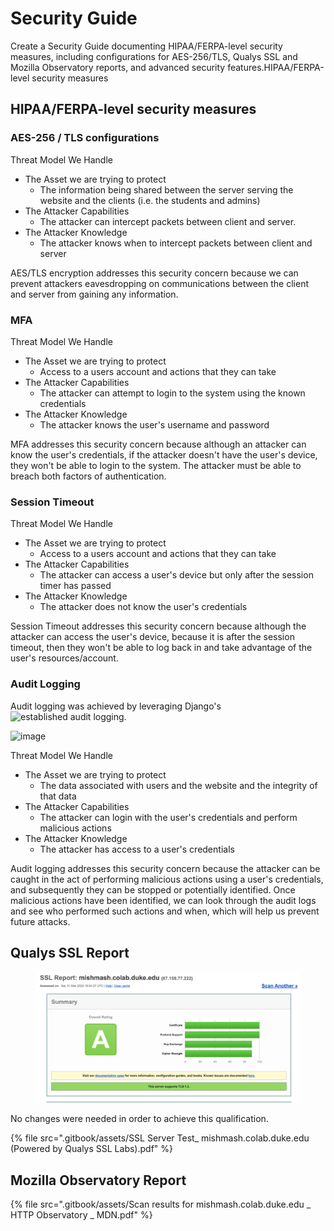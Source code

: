 # Security Guide

Create a Security Guide documenting HIPAA/FERPA-level security measures, including configurations for AES-256/TLS, Qualys SSL and Mozilla Observatory reports, and advanced security features.HIPAA/FERPA-level security measures

## HIPAA/FERPA-level security measures

### AES-256 / TLS configurations

Threat Model We Handle
- The Asset we are trying to protect
  - The information being shared between the server serving the website and the clients (i.e. the students and admins)
- The Attacker Capabilities
  - The attacker can intercept packets between client and server. 
- The Attacker Knowledge
  - The attacker knows when to intercept packets between client and server

AES/TLS encryption addresses this security concern because we can prevent attackers eavesdropping on communications between the client and server from gaining any information. 

### MFA

Threat Model We Handle
- The Asset we are trying to protect
  - Access to a users account and actions that they can take
- The Attacker Capabilities
  - The attacker can attempt to login to the system using the known credentials
- The Attacker Knowledge
  - The attacker knows the user's username and password

MFA addresses this security concern because although an attacker can know the user's credentials, if the attacker doesn't have the user's device, they won't be able to login to the system. The attacker must be able to breach both factors of authentication.

### Session Timeout

Threat Model We Handle
- The Asset we are trying to protect
  - Access to a users account and actions that they can take
- The Attacker Capabilities
  - The attacker can access a user's device but only after the session timer has passed
- The Attacker Knowledge
  - The attacker does not know the user's credentials

Session Timeout addresses this security concern because although the attacker can access the user's device, because it is after the session timeout, then they won't be able to log back in and take advantage of the user's resources/account.

### Audit Logging

Audit logging was achieved by leveraging Django's ![established audit logging](https://django-auditlog.readthedocs.io/en/latest/). 

![image](https://github.com/user-attachments/assets/d693fd20-1157-4da6-92f9-943bdc5984b9)


Threat Model We Handle
- The Asset we are trying to protect
  - The data associated with users and the website and the integrity of that data
- The Attacker Capabilities
  - The attacker can login with the user's credentials and perform malicious actions
- The Attacker Knowledge
  - The attacker has access to a user's credentials

Audit logging addresses this security concern because the attacker can be caught in the act of performing malicious actions using a user's credentials, and subsequently they can be stopped or potentially identified. Once malicious actions have been identified, we can look through the audit logs and see who performed such actions and when, which will help us prevent future attacks.

## Qualys SSL Report

<figure><img src=".gitbook/assets/image (3).png" alt=""><figcaption></figcaption></figure>

No changes were needed in order to achieve this qualification.

{% file src=".gitbook/assets/SSL Server Test_ mishmash.colab.duke.edu (Powered by Qualys SSL Labs).pdf" %}

## Mozilla Observatory Report

{% file src=".gitbook/assets/Scan results for mishmash.colab.duke.edu _ HTTP Observatory _ MDN.pdf" %}





